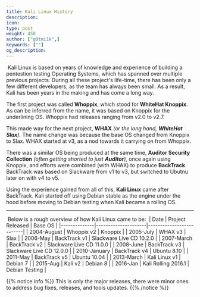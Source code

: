 ```yaml
---
title: Kali Linux History
description:
icon:
type: post
weight: 450
author: ["g0tmi1k",]
keywords: [""]
og_description:
---
```

​
Kali Linux is based on years of knowledge and experience of building a pentestion testing Operating Systems, which has spanned over multiple previous projects.
During all these project's life-time, there has been only a few different developers, as the team has always been small. As a result, Kali has been years in the making and has come a long way.
​

The first project was called **Whoppix**, which stood for **WhiteHat Knoppix**. As can be inferred from the name, it was based on Knoppix for the underlining OS. Whoppix had releases ranging from v2.0 to v2.7.
​

This made way for the next project, **WHAX** _(or the long hand, **WhiteHat Slax**)._ The name change was because the base OS changed from Knoppix to Slax. WHAX started at v3, as a nod towards it carrying on from Whoppix.
​

There was a similar OS being produced at the same time, **Auditor Security Collection** _(often getting shorted to just **Auditor**)_, once again using Knoppix, and efforts were combined (with WHAX) to produce **BackTrack**. BackTrack was based on Slackware from v1 to v3, but switched to Ubutnu later on with v4 to v5.
​

Using the experience gained from all of this, **Kali Linux** came after BackTrack. Kali started off using Debian stable as the engine under the hood before moving to Debian testing when Kali became a rolling OS.
​
- - -
​
Below is a rough overview of how Kali Linux came to be:
​
| Date         | Project Released    | Base OS                  |
|--------------|---------------------|--------------------------|
| 2004-August  | Whoppix v2          | Knoppix                  |
| 2005-July    | WHAX v3             | Slax                     |
| 2006-May     | BackTrack v1        | Slackware Live CD 10.2.0 |
| 2007-March   | BackTrack v2        | Slackware Live CD 11.0.0 |
| 2008-June    | BackTrack v3        | Slackware Live CD 12.0.0 |
| 2010-January | BackTrack v4        | Ubuntu 8.10              |
| 2011-May     | BackTrack v5        | Ubuntu 10.04             |
| 2013-March   | Kali Linux v1       | Debian 7                 |
| 2015-Aug     | Kali v2             | Debian 8                 |
| 2016-Jan     | Kali Rolling 2016.1 | Debian Testing           |

{{% notice info %}}
This is only the major releases, there were minor ones to address bug fixes, releases, and tools updates.
{{% /notice %}}
